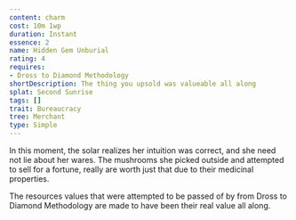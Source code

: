 ```yaml
---
content: charm
cost: 10m 1wp
duration: Instant
essence: 2
name: Hidden Gem Unburial
rating: 4
requires:
- Dross to Diamond Methodology
shortDescription: The thing you upsold was valueable all along
splat: Second Sunrise
tags: []
trait: Bureaucracy
tree: Merchant
type: Simple
---
```


In this moment, the solar realizes her intuition was correct, and she need not lie about her wares. The mushrooms she picked outside and attempted to sell for a fortune, really are worth just that due to their medicinal properties.

The resources values that were attempted to be passed of by from Dross to Diamond Methodology are made to have been their real value all along.
